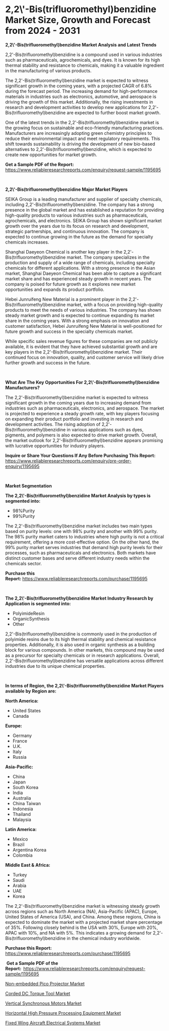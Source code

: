 <p><h1>2,2\'-Bis(trifluoromethyl)benzidine Market Size, Growth and Forecast from 2024 - 2031</h1></p><p><strong>2,2\'-Bis(trifluoromethyl)benzidine Market Analysis and Latest Trends</strong></p>
<p><p>2,2'-Bis(trifluoromethyl)benzidine is a compound used in various industries such as pharmaceuticals, agrochemicals, and dyes. It is known for its high thermal stability and resistance to chemicals, making it a valuable ingredient in the manufacturing of various products.</p><p>The 2,2'-Bis(trifluoromethyl)benzidine market is expected to witness significant growth in the coming years, with a projected CAGR of 6.8% during the forecast period. The increasing demand for high-performance materials in industries such as electronics, automotive, and aerospace is driving the growth of this market. Additionally, the rising investments in research and development activities to develop new applications for 2,2'-Bis(trifluoromethyl)benzidine are expected to further boost market growth.</p><p>One of the latest trends in the 2,2'-Bis(trifluoromethyl)benzidine market is the growing focus on sustainable and eco-friendly manufacturing practices. Manufacturers are increasingly adopting green chemistry principles to reduce their environmental impact and meet regulatory requirements. This shift towards sustainability is driving the development of new bio-based alternatives to 2,2'-Bis(trifluoromethyl)benzidine, which is expected to create new opportunities for market growth.</p></p>
<p><strong>Get a Sample PDF of the Report:&nbsp;</strong> <a href="https://www.reliableresearchreports.com/enquiry/request-sample/1195695">https://www.reliableresearchreports.com/enquiry/request-sample/1195695</a></p>
<p>&nbsp;</p>
<p><strong>2,2\'-Bis(trifluoromethyl)benzidine Major Market Players</strong></p>
<p><p>SEIKA Group is a leading manufacturer and supplier of specialty chemicals, including 2,2'-Bis(trifluoromethyl)benzidine. The company has a strong presence in the global market and has established a reputation for providing high-quality products to various industries such as pharmaceuticals, agrochemicals, and electronics. SEIKA Group has shown significant market growth over the years due to its focus on research and development, strategic partnerships, and continuous innovation. The company is expected to continue growing in the future as the demand for specialty chemicals increases.</p><p>Shanghai Daeyeon Chemical is another key player in the 2,2'-Bis(trifluoromethyl)benzidine market. The company specializes in the production and supply of a wide range of chemicals, including specialty chemicals for different applications. With a strong presence in the Asian market, Shanghai Daeyeon Chemical has been able to capture a significant market share and has experienced steady growth in recent years. The company is poised for future growth as it explores new market opportunities and expands its product portfolio.</p><p>Hebei Junruifeng New Material is a prominent player in the 2,2'-Bis(trifluoromethyl)benzidine market, with a focus on providing high-quality products to meet the needs of various industries. The company has shown steady market growth and is expected to continue expanding its market share in the coming years. With a strong emphasis on innovation and customer satisfaction, Hebei Junruifeng New Material is well-positioned for future growth and success in the specialty chemicals market.</p><p>While specific sales revenue figures for these companies are not publicly available, it is evident that they have achieved substantial growth and are key players in the 2,2'-Bis(trifluoromethyl)benzidine market. Their continued focus on innovation, quality, and customer service will likely drive further growth and success in the future.</p></p>
<p>&nbsp;</p>
<p><strong>What Are The Key Opportunities For 2,2\'-Bis(trifluoromethyl)benzidine Manufacturers?</strong></p>
<p><p>The 2,2'-Bis(trifluoromethyl)benzidine market is expected to witness significant growth in the coming years due to increasing demand from industries such as pharmaceuticals, electronics, and aerospace. The market is projected to experience a steady growth rate, with key players focusing on expanding their product portfolio and investing in research and development activities. The rising adoption of 2,2'-Bis(trifluoromethyl)benzidine in various applications such as dyes, pigments, and polymers is also expected to drive market growth. Overall, the market outlook for 2,2'-Bis(trifluoromethyl)benzidine appears promising with lucrative opportunities for industry players.</p></p>
<p><strong>Inquire or Share Your Questions If Any Before Purchasing This Report:</strong> <a href="https://www.reliableresearchreports.com/enquiry/pre-order-enquiry/1195695">https://www.reliableresearchreports.com/enquiry/pre-order-enquiry/1195695</a></p>
<p>&nbsp;</p>
<p><strong>Market Segmentation</strong></p>
<p><strong>The 2,2\'-Bis(trifluoromethyl)benzidine Market Analysis by types is segmented into:</strong></p>
<p><ul><li>98%Purity</li><li>99%Purity</li></ul></p>
<p><p>The 2,2'-Bis(trifluoromethyl)benzidine market includes two main types based on purity levels: one with 98% purity and another with 99% purity. The 98% purity market caters to industries where high purity is not a critical requirement, offering a more cost-effective option. On the other hand, the 99% purity market serves industries that demand high purity levels for their processes, such as pharmaceuticals and electronics. Both markets have distinct customer bases and serve different industry needs within the chemicals sector.</p></p>
<p><strong>Purchase this Report:&nbsp;</strong><a href="https://www.reliableresearchreports.com/purchase/1195695">https://www.reliableresearchreports.com/purchase/1195695</a></p>
<p>&nbsp;</p>
<p><strong>The 2,2\'-Bis(trifluoromethyl)benzidine Market Industry Research by Application is segmented into:</strong></p>
<p><ul><li>PolyimideResin</li><li>OrganicSynthesis</li><li>Other</li></ul></p>
<p><p>2,2'-Bis(trifluoromethyl)benzidine is commonly used in the production of polyimide resins due to its high thermal stability and chemical resistance properties. Additionally, it is also used in organic synthesis as a building block for various compounds. In other markets, this compound may be used as a precursor for specialty chemicals or in research applications. Overall, 2,2'-Bis(trifluoromethyl)benzidine has versatile applications across different industries due to its unique chemical properties.</p></p>
<p>&nbsp;</p>
<p><strong>In terms of Region, the 2,2\'-Bis(trifluoromethyl)benzidine Market Players available by Region are:</strong></p>
<p>
    <p> <strong> North America: </strong>
        <ul>
            <li>United States</li>
            <li>Canada</li>
        </ul>
        </p> 
    <p> <strong> Europe: </strong>
        <ul>
            <li>Germany</li>
            <li>France</li>
            <li>U.K.</li>
            <li>Italy</li>
            <li>Russia</li>
        </ul>
        </p> 
    <p> <strong> Asia-Pacific: </strong>
        <ul>
            <li>China</li>
            <li>Japan</li>
            <li>South Korea</li>
            <li>India</li>
            <li>Australia</li>
            <li>China Taiwan</li>
            <li>Indonesia</li>
            <li>Thailand</li>
            <li>Malaysia</li>
        </ul>
        </p> 
    <p> <strong> Latin America: </strong>
        <ul>
            <li>Mexico</li>
            <li>Brazil</li>
            <li>Argentina Korea</li>
            <li>Colombia</li>
        </ul>
        </p> 
    <p> <strong> Middle East & Africa: </strong>
        <ul>
            <li>Turkey</li>
            <li>Saudi</li>
            <li>Arabia</li>
            <li>UAE</li>
            <li>Korea</li>
        </ul>
    </p>
    </p>
<p><p>The 2,2'-Bis(trifluoromethyl)benzidine market is witnessing steady growth across regions such as North America (NA), Asia-Pacific (APAC), Europe, United States of America (USA), and China. Among these regions, China is expected to dominate the market with a projected market share percentage of 35%. Following closely behind is the USA with 30%, Europe with 20%, APAC with 10%, and NA with 5%. This indicates a growing demand for 2,2'-Bis(trifluoromethyl)benzidine in the chemical industry worldwide.</p></p>
<p><strong>Purchase this Report: </strong><a href="https://www.reliableresearchreports.com/purchase/1195695">https://www.reliableresearchreports.com/purchase/1195695</a></p>
<p>&nbsp;<strong>Get a Sample PDF of the Report:&nbsp;&nbsp;</strong><a href="https://www.reliableresearchreports.com/enquiry/request-sample/1195695">https://www.reliableresearchreports.com/enquiry/request-sample/1195695</a></p>
<p><strong></strong></p>
<p><p><a href="https://medium.com/@soloncarter43/non-embedded-pico-projector-market-report-reveals-the-latest-trends-and-growth-opportunities-of-2f2ecd7f7c98">Non-embedded Pico Projector Market</a></p><p><a href="https://medium.com/@jaredkiehn7567/corded-dc-torque-tool-market-size-and-market-trends-complete-industry-overview-2024-to-2031-5bc846f7c081">Corded DC Torque Tool Market</a></p><p><a href="https://medium.com/@jaredkiehn7567/vertical-synchronous-motors-market-insights-into-market-cagr-market-trends-and-growth-strategies-95172a28b00a">Vertical Synchronous Motors Market</a></p><p><a href="https://medium.com/@jaredkiehn7567/horizontal-high-pressure-processing-equipment-market-size-market-outlook-and-market-forecast-2024-c8c0c15eb16e">Horizontal High Pressure Processing Equipment Market</a></p><p><a href="https://medium.com/@soloncarter43/fixed-wing-aircraft-electrical-systems-market-size-reveals-the-best-marketing-channels-in-global-4c569b062f63">Fixed Wing Aircraft Electrical Systems Market</a></p></p>